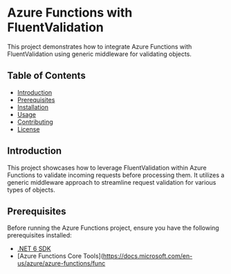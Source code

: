 # Azure Functions with FluentValidation

This project demonstrates how to integrate Azure Functions with FluentValidation using generic middleware for validating objects.

## Table of Contents

- [Introduction](#introduction)
- [Prerequisites](#prerequisites)
- [Installation](#installation)
- [Usage](#usage)
- [Contributing](#contributing)
- [License](#license)

## Introduction

This project showcases how to leverage FluentValidation within Azure Functions to validate incoming requests before processing them. It utilizes a generic middleware approach to streamline request validation for various types of objects.

## Prerequisites

Before running the Azure Functions project, ensure you have the following prerequisites installed:

- [.NET 6 SDK](https://dotnet.microsoft.com/download/dotnet/6.0)
- [Azure Functions Core Tools](https://docs.microsoft.com/en-us/azure/azure-functions/func

